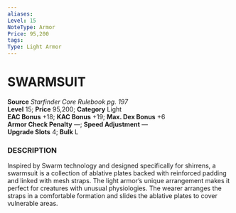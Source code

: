 ```yaml
---
aliases: 
Level: 15
NoteType: Armor
Price: 95,200
tags: 
Type: Light Armor
---
```

# SWARMSUIT

**Source** _Starfinder Core Rulebook pg. 197_  
**Level** 15; **Price** 95,200; **Category** Light  
**EAC Bonus** +18; **KAC Bonus** +19; **Max. Dex Bonus** +6  
**Armor Check Penalty** —; **Speed Adjustment** —  
**Upgrade Slots** 4; **Bulk** L

### DESCRIPTION

Inspired by Swarm technology and designed specifically for shirrens, a swarmsuit is a collection of ablative plates backed with reinforced padding and linked with mesh straps. The light armor’s unique arrangement makes it perfect for creatures with unusual physiologies. The wearer arranges the straps in a comfortable formation and slides the ablative plates to cover vulnerable areas.